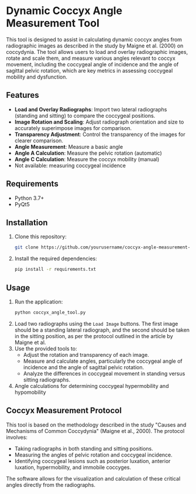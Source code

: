 # Dynamic Coccyx Angle Measurement Tool

This tool is designed to assist in calculating dynamic coccyx angles from radiographic images as described in the study by Maigne et al. (2000) on coccydynia. The tool allows users to load and overlay radiographic images, rotate and scale them, and measure various angles relevant to coccyx movement, including the coccygeal angle of incidence and the angle of sagittal pelvic rotation, which are key metrics in assessing coccygeal mobility and dysfunction.

## Features
- **Load and Overlay Radiographs**: Import two lateral radiographs (standing and sitting) to compare the coccygeal positions.
- **Image Rotation and Scaling**: Adjust radiograph orientation and size to accurately superimpose images for comparison.
- **Transparency Adjustment**: Control the transparency of the images for clearer comparison.
- **Angle Measurement**: Measure a basic angle
- **Angle A Calculation**: Measure the pelvic rotation (automatic)
- **Angle C Calculation**: Measure the coccyx mobility (manual)
- Not available: measuring coccygeal incidence
  
## Requirements
- Python 3.7+
- PyQt5

## Installation

1. Clone this repository:
    ```bash
    git clone https://github.com/yourusername/coccyx-angle-measurement-tool.git
    ```
2. Install the required dependencies:
    ```bash
    pip install -r requirements.txt
    ```

## Usage

1. Run the application:
    ```bash
    python coccyx_angle_tool.py
    ```
2. Load two radiographs using the `Load Image` buttons. The first image should be a standing lateral radiograph, and the second should be taken in the sitting position, as per the protocol outlined in the article by Maigne et al.
3. Use the provided tools to:
   - Adjust the rotation and transparency of each image.
   - Measure and calculate angles, particularly the coccygeal angle of incidence and the angle of sagittal pelvic rotation.
   - Analyze the differences in coccygeal movement in standing versus sitting radiographs.
4. Angle calculations for determining coccygeal hypermobility and hypomobility

## Coccyx Measurement Protocol

This tool is based on the methodology described in the study "Causes and Mechanisms of Common Coccydynia" (Maigne et al., 2000). The protocol involves:
- Taking radiographs in both standing and sitting positions.
- Measuring the angles of pelvic rotation and coccygeal incidence.
- Identifying coccygeal lesions such as posterior luxation, anterior luxation, hypermobility, and immobile coccyges.

The software allows for the visualization and calculation of these critical angles directly from the radiographs.
